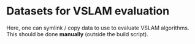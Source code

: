 # Datasets for VSLAM evaluation

Here, one can symlink / copy data to use to evaluate VSLAM algorithms. This should be done **manually** (outside the build script).
